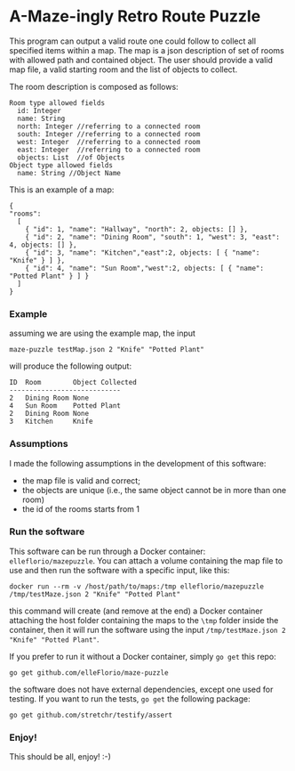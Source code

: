 # A-Maze-ingly Retro Route Puzzle #

This program can output a valid route one could follow to collect all specified items within a map. The map is a json description of set of rooms with allowed path and contained object. The user should provide a valid map file, a valid starting room and the list of objects to collect.

The room description is composed as follows:

```
Room type allowed fields
  id: Integer
  name: String
  north: Integer //referring to a connected room
  south: Integer //referring to a connected room
  west: Integer  //referring to a connected room
  east: Integer  //referring to a connected room
  objects: List  //of Objects
Object type allowed fields
  name: String //Object Name
```

This is an example of a map:
```
{
"rooms":
  [
    { "id": 1, "name": "Hallway", "north": 2, objects: [] },
    { "id": 2, "name": "Dining Room", "south": 1, "west": 3, "east": 4, objects: [] },
    { "id": 3, "name": "Kitchen","east":2, objects: [ { "name": "Knife" } ] },
    { "id": 4, "name": "Sun Room","west":2, objects: [ { "name": "Potted Plant" } ] }
  ]
}
```

### Example ###
assuming we are using the example map, the input
```
maze-puzzle testMap.json 2 "Knife" "Potted Plant"
```
will produce the following output:
```
ID	Room		Object Collected
----------------------------
2	Dining Room	None
4	Sun Room	Potted Plant	
2	Dining Room	None
3	Kitchen		Knife
```

### Assumptions ###
I made the following assumptions in the development of this software:
- the map file is valid and correct;
- the objects are unique (i.e., the same object cannot be in more than one room)
- the id of the rooms starts from 1

### Run the software ###
This software can be run through a Docker container: `elleflorio/mazepuzzle`.
You can attach a volume containing the map file to use and then run the software with a specific input, like this:
```
docker run --rm -v /host/path/to/maps:/tmp elleflorio/mazepuzzle /tmp/testMaze.json 2 "Knife" "Potted Plant"
```
this command will create (and remove at the end) a Docker container attaching the host folder containing the maps to the `\tmp` folder inside the container, then it will run the software using the input `/tmp/testMaze.json 2 "Knife" "Potted Plant"`.

If you prefer to run it without a Docker container, simply `go get` this repo:
```
go get github.com/elleFlorio/maze-puzzle
```
the software does not have external dependencies, except one used for testing. If you want to run the tests, `go get` the following package:
```
go get github.com/stretchr/testify/assert
```

### Enjoy! ###
This should be all, enjoy! :-)